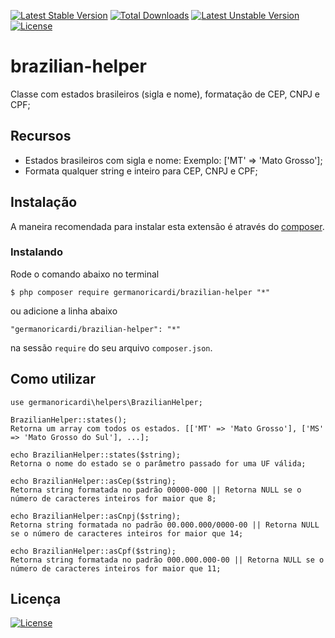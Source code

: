 [![Latest Stable Version](https://poser.pugx.org/germanoricardi/brazilian-helper/v/stable)](https://packagist.org/packages/germanoricardi/brazilian-helper) [![Total Downloads](https://poser.pugx.org/germanoricardi/brazilian-helper/downloads)](https://packagist.org/packages/germanoricardi/brazilian-helper) [![Latest Unstable Version](https://poser.pugx.org/germanoricardi/brazilian-helper/v/unstable)](https://packagist.org/packages/germanoricardi/brazilian-helper) [![License](https://poser.pugx.org/germanoricardi/brazilian-helper/license)](https://packagist.org/packages/germanoricardi/brazilian-helper)

# brazilian-helper
Classe com estados brasileiros (sigla e nome), formatação de CEP, CNPJ e CPF;

## Recursos
 - Estados brasileiros com sigla e nome: Exemplo: ['MT' => 'Mato Grosso'];
 - Formata qualquer string e inteiro para CEP, CNPJ e CPF;

## Instalação

A maneira recomendada para instalar esta extensão é através do [composer](http://getcomposer.org/download/).

### Instalando

Rode o comando abaixo no terminal

```
$ php composer require germanoricardi/brazilian-helper "*"
```

ou adicione a linha abaixo

```
"germanoricardi/brazilian-helper": "*"
```

na sessão ```require``` do seu arquivo `composer.json`.

## Como utilizar

```ssh
use germanoricardi\helpers\BrazilianHelper;

BrazilianHelper::states(); 
Retorna um array com todos os estados. [['MT' => 'Mato Grosso'], ['MS' => 'Mato Grosso do Sul'], ...];
 
echo BrazilianHelper::states($string); 
Retorna o nome do estado se o parâmetro passado for uma UF válida;

echo BrazilianHelper::asCep($string); 
Retorna string formatada no padrão 00000-000 || Retorna NULL se o número de caracteres inteiros for maior que 8;
 
echo BrazilianHelper::asCnpj($string); 
Retorna string formatada no padrão 00.000.000/0000-00 || Retorna NULL se o número de caracteres inteiros for maior que 14;
 
echo BrazilianHelper::asCpf($string); 
Retorna string formatada no padrão 000.000.000-00 || Retorna NULL se o número de caracteres inteiros for maior que 11;
```

Licença
----

[![License](https://poser.pugx.org/germanoricardi/brazilian-helper/license)](https://packagist.org/packages/germanoricardi/brazilian-helper)